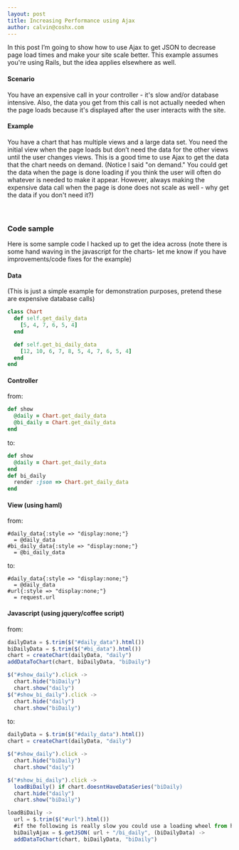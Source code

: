 ```yaml
---
layout: post
title: Increasing Performance using Ajax
author: calvin@coshx.com
---
```

In this post I’m going to show how to use Ajax to get JSON to decrease page load times and make your site scale better. This example assumes you're using Rails, but the idea applies elsewhere as well.

<h4>Scenario</h4> You have an expensive call in your controller - it's slow and/or database intensive. Also, the data you get from this call is not actually needed when the page loads because it's displayed after the user interacts with the site.

<h4>Example</h4> You have a chart that has multiple views and a large data set. You need the initial view when the page loads but don’t need the data for the other views until the user changes views. This is a good time to use Ajax to get the data that the chart needs on demand.
(Notice I said "on demand." You could get the data when the page is done loading if you think the user will often do whatever is needed to make it appear. However, always making the expensive data call when the page is done does not scale as well - why get the data if you don't need it?)
<br><br><br>
<h3>Code sample</h3>
Here is some sample code I hacked up to get the idea across (note there is some hand waving in the javascript for the charts- let me know if you have improvements/code fixes for the example)

<h4>Data</h4> (This is just a simple example for demonstration purposes, pretend these are expensive database calls)

```ruby
class Chart
  def self.get_daily_data
    [5, 4, 7, 6, 5, 4]
  end

  def self.get_bi_daily_data
    [12, 10, 6, 7, 8, 5, 4, 7, 6, 5, 4]
  end
end
```
<h4>Controller</h4>
from:

```ruby
def show
  @daily = Chart.get_daily_data
  @bi_daily = Chart.get_daily_data
end
```

to:

```ruby
def show
  @daily = Chart.get_daily_data
end
def bi_daily
  render :json => Chart.get_daily_data
end
```

<h4>View (using haml)</h4>
from:

```haml
#daily_data{:style => "display:none;"}
  = @daily_data
#bi_daily_data{:style => "display:none;"}
  = @bi_daily_data
```
to:

```haml
#daily_data{:style => "display:none;"}
  = @daily_data
#url{:style => "display:none;"}
  = request.url
```
<h4>Javascript (using jquery/coffee script)</h4>
from:

```javascript
dailyData = $.trim($("#daily_data").html())
biDailyData = $.trim($("#bi_data").html())
chart = createChart(dailyData, "daily")
addDataToChart(chart, biDailyData, "biDaily")

$("#show_daily").click ->
  chart.hide("biDaily")
  chart.show("daily")
$("#show_bi_daily").click ->
  chart.hide("daily")
  chart.show("biDaily")
```
to:

```javascript
dailyData = $.trim($("#daily_data").html())
chart = createChart(dailyData, "daily")

$("#show_daily").click ->
  chart.hide("biDaily")
  chart.show("daily")

$("#show_bi_daily").click ->
  loadBiDaily() if chart.doesntHaveDataSeries("biDaily)
  chart.hide("daily")
  chart.show("biDaily")

loadBiDaily ->
  url = $.trim($("#url").html())
  #if the following is really slow you could use a loading wheel from http://ajaxload.info/
  biDailyAjax = $.getJSON( url + "/bi_daily", (biDailyData) ->
  addDataToChart(chart, biDailyData, "biDaily")
```
